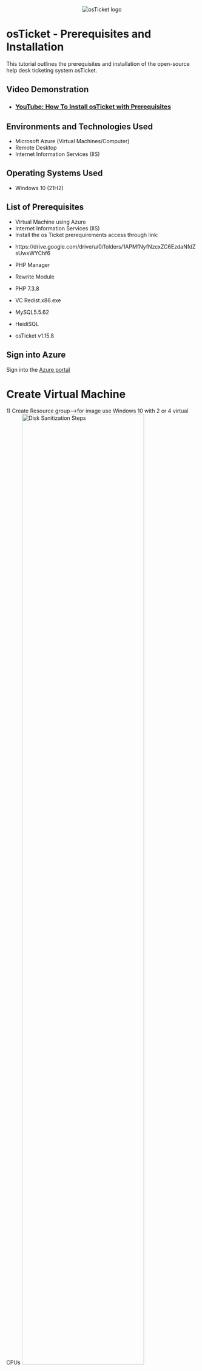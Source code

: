 <p align="center">
<img src="https://i.imgur.com/Clzj7Xs.png" alt="osTicket logo"/>
</p>

<h1>osTicket - Prerequisites and Installation</h1>
This tutorial outlines the prerequisites and installation of the open-source help desk ticketing system osTicket.<br />


<h2>Video Demonstration</h2>

- ### [YouTube: How To Install osTicket with Prerequisites](https://www.youtube.com)

<h2>Environments and Technologies Used</h2>

- Microsoft Azure (Virtual Machines/Computer)
- Remote Desktop 
- Internet Information Services (IIS)

<h2>Operating Systems Used </h2>

- Windows 10</b> (21H2)

<h2>List of Prerequisites</h2>

- Virtual Machine using Azure
- Internet Information Services (IIS)  
- Install the os Ticket prerequirements access through link:
- <p>https://drive.google.com/drive/u/0/folders/1APMfNyfNzcxZC6EzdaNfdZsUwxWYChf6
- <p>  PHP Manager
- <p>  Rewrite Module
- <p>  PHP 7.3.8
- <p>  VC Redist.x86.exe
- <p>  MySQL5.5.62
- <p>  HeidiSQL
- <p> osTicket v1.15.8

<h2>Sign into Azure</h2>
Sign into the <a href= "https://portal.azure.com" target="_blank">Azure portal</a>
<h1> Create Virtual Machine</h1>
1) Create Resource group-->for image use Windows 10 with 2 or 4 virtual CPUs
<img src="https://i.imgur.com/DJmEXEB.png" height="80%" width="80%" alt="Disk Sanitization Steps"/>

<img width="852" alt="Screen Shot 2023-09-20 at 4 28 49 PM" src="https://github.com/Wilsielouidor/osticket-prereqs/assets/142513380/a6790aaf-1d64-43a6-9521-896881c4492d">

2) Under Administrator account provide username and password to use for later when connecting to the Virtual Machine.
Leave the remaining defaults and click review and create
<p>
<img src="https://i.imgur.com/DJmEXEB.png" height="80%" width="80%" alt="Disk Sanitization Steps"/>
</p>
<p>
1) Create resource group and then a Virtual Machine with an azure account through this link https://portal.azure.com/. Make sure your Virtual machine has Windows 10 Pro for the image and can choose from either 2 or 4 vcpus with 16 gbs of memory.
  
2) After your Virtual Machine is created you will need to connect it through remote desktop by copying and pasting the public ip address of the Virtual Machine onto the remote desktop app and use the login information which you created while making the virtual machine. 
</p>
<br />

<p>
<img src="https://i.imgur.com/DJmEXEB.png" height="80%" width="80%" alt="Disk Sanitization Steps"/>
</p>
<p>
Lorem ipsum dolor sit amet, consectetur adipiscing elit, sed do eiusmod tempor incididunt ut labore et dolore magna aliqua. Ut enim ad minim veniam, quis nostrud exercitation ullamco laboris nisi ut aliquip ex ea commodo consequat. Duis aute irure dolor in reprehenderit in voluptate velit esse cillum dolore eu fugiat nulla pariatur.
</p>
<br />

<p>
<img src="https://i.imgur.com/DJmEXEB.png" height="80%" width="80%" alt="Disk Sanitization Steps"/>
</p>
<p>
Lorem ipsum dolor sit amet, consectetur adipiscing elit, sed do eiusmod tempor incididunt ut labore et dolore magna aliqua. Ut enim ad minim veniam, quis nostrud exercitation ullamco laboris nisi ut aliquip ex ea commodo consequat. Duis aute irure dolor in reprehenderit in voluptate velit esse cillum dolore eu fugiat nulla pariatur.
</p>
<br />
